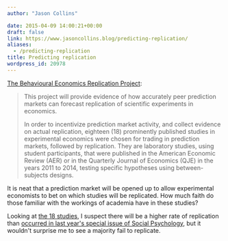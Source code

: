 ```yaml
---
author: "Jason Collins"

date: 2015-04-09 14:00:21+00:00
draft: false
link: https://www.jasoncollins.blog/predicting-replication/
aliases:
  - /predicting-replication
title: Predicting replication
wordpress_id: 20978
---
```


[The Behavioural Economics Replication Project](http://sciencepredictionmarkets.com/):


<blockquote>This project will provide evidence of how accurately peer prediction markets can forecast replication of scientific experiments in economics.

In order to incentivize prediction market activity, and collect evidence on actual replication, eighteen (18) prominently published studies in experimental economics were chosen for trading in prediction markets, followed by replication. They are laboratory studies, using student participants, that were published in the American Economic Review (AER) or in the Quarterly Journal of Economics (QJE) in the years 2011 to 2014, testing specific hypotheses using between-subjects designs.</blockquote>


It is neat that a prediction market will be opened up to allow experimental economists to bet on which studies will be replicated. How much faith do those familiar with the workings of academia have in these studies?

Looking at [the 18 studies](http://sciencepredictionmarkets.com/studies.html), I suspect there will be a higher rate of replication than [occurred in last year's special issue of Social Psychology](http://www.slate.com/articles/health_and_science/science/2014/07/replication_controversy_in_psychology_bullying_file_drawer_effect_blog_posts.html), but it wouldn't surprise me to see a majority fail to replicate.
